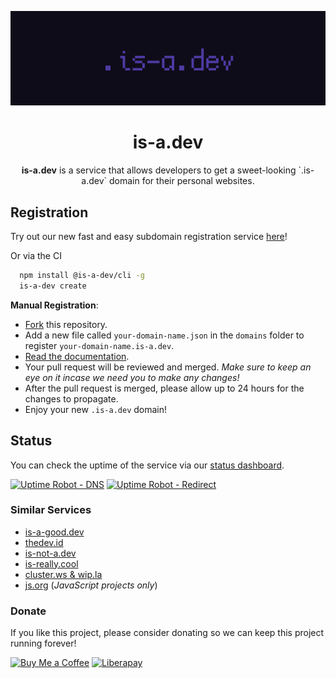 ![is-a-dev Banner](https://raw.githubusercontent.com/is-a-dev/register/main/media/banner.png)
<h1 align="center">is-a.dev</h1>

<p align="center"><strong>is-a.dev</strong> is a service that allows developers to get a sweet-looking `.is-a.dev` domain for their personal websites.</p>

## Registration
Try out our new fast and easy subdomain registration service [here](https://register.is-a.dev)!

Or via the CI

```bash
  npm install @is-a-dev/cli -g
  is-a-dev create
```  

**Manual Registration**:
- [Fork](https://github.com/is-a-dev/register/fork) this repository.
- Add a new file called `your-domain-name.json` in the `domains` folder to register `your-domain-name.is-a.dev`.
- [Read the documentation](https://is-a.dev/docs).
- Your pull request will be reviewed and merged. *Make sure to keep an eye on it incase we need you to make any changes!*
- After the pull request is merged, please allow up to 24 hours for the changes to propagate.
- Enjoy your new `.is-a.dev` domain!

## Status
You can check the uptime of the service via our [status dashboard](https://stats.uptimerobot.com/zY4XKIRVzw).

[![Uptime Robot - DNS](https://img.shields.io/uptimerobot/ratio/m787472645-ec25e3920c7af893a7c66f19?label=uptime%20-%20dns&style=for-the-badge)](https://stats.uptimerobot.com/zY4XKIRVzw/787472645)
[![Uptime Robot - Redirect](https://img.shields.io/uptimerobot/ratio/m787472617-240f4d61a5439a87becb2cf9?label=uptime%20-%20redirections&style=for-the-badge)](https://stats.uptimerobot.com/zY4XKIRVzw/787472617)

### Similar Services
- [is-a-good.dev](https://github.com/is-a-good-dev/register)
- [thedev.id](https://github.com/thedev-id/thedev.id)
- [is-not-a.dev](https://is-not-a.dev)
- [is-really.cool](https://github.com/is-really-cool/register)
- [cluster.ws & wip.la](https://github.com/Olivr/free-domain)
- [js.org](https://github.com/js-org/js.org) (*JavaScript projects only*)

### Donate
If you like this project, please consider donating so we can keep this project running forever!

<a href="https://www.buymeacoffee.com/phenax" target="_blank"><img src="https://cdn.buymeacoffee.com/buttons/default-orange.png" alt="Buy Me a Coffee" height="28" width="119"></a>
<a href="https://liberapay.com/phenax" target="_blank"><img src="https://img.shields.io/badge/liberapay-donate-yellow.svg?style=for-the-badge" alt="Liberapay"></a>
